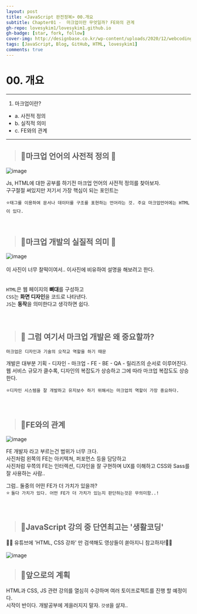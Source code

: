 ```yaml
---
layout: post
title: <JavaScript 완전정복> 00.개요 
subtitle: Chapter01 -  마크업이란 무엇일까? FE와의 관계
gh-repo: lovesykim1/lovesykim1.github.io
gh-badge: [star, fork, follow]
cover-img: http://designbase.co.kr/wp-content/uploads/2020/12/webcoding-03-overview.jpg
tags: [JavaScript, Blog, GitHub, HTML, lovesykim1]
comments: true
---
```


# 00. 개요

***

1. 마크업이란?
  - a. 사전적 정의
  - b. 실직적 의미
  - c. FE와의 관계

***

> ## 🤔마크업 언어의 사전적 정의 📙 
  
![image](https://user-images.githubusercontent.com/99684282/155842913-1046d622-e035-4f5d-b28d-1bda60abf853.png)

Js, HTML에 대한 공부를 하기전 마크업 언어의 사전적 정의를 찾아보자. <BR>
구구절절 써있지만 저기서 가장 핵심이 되는 포인트는 <BR>
  
⭐`태그를 이용하여 문서나 데이터를 구조를 표현하는 언어라는 것. 주요 마크업언어에는 HTML이 있다.`
  
<BR>
  
> ## 🤔마크업 개발의 실질적 의미 📙 
![image](http://designbase.co.kr/wp-content/uploads/2020/12/webcoding-03-overview.jpg)
<br> <br>
이 사진이 너무 찰떡이여서.. 이사진에 비유하여 설명을 해보려고 한다. <br>  <br>   
  `HTML`은 웹 페이지의 <b>뼈대</b>를 구성하고 <BR>
  `CSS`는 <b>화면 디자인</b>을 코드로 나타낸다. <BR>
  `JS`는 <b>동작</b>을 의미한다고 생각하면 쉽다. <BR><BR><BR>

> ## 📌 그럼 여기서 마크업 개발은 왜 중요할까?
`마크업은 디자인과 기술의 오작교 역할을 하기 때문`
  

개발은 대부분
기획 - 디자인 - 마크업 - FE - BE - QA - 릴리즈의 순서로 이루어진다.<BR>
  웹 서비스 규모가 클수록, 디자인의 복잡도가 상승하고 그에 따라 마크업 복잡도도 상승한다.
  
⭐`디자인 시스템을 잘 개발하고 유지보수 하기 위해서는 마크업의 역할이 가장 중요하다.`  <BR><BR><BR>

  
  
> ## 🤔FE와의 관계
  ![image](https://user-images.githubusercontent.com/99684282/155843331-b852740e-df77-44d4-94c9-df8580d15349.png)

  FE 개발자 라고 부르는건 범위가 너무 크다. <BR>
  사진처럼 왼쪽의 FE는 아키텍쳐, 퍼포먼스 등을 담당하고 <BR>
  사진처럼 우쯕의 FE는 인터렉션, 디자인을 잘 구현하며 UX를 이해하고 CSS와 Sass를 잘 사용하는 사람..<BR>
  
  그럼.. 둘중의 어떤 FE가 더 가치가 있을까?<BR>
 ⭐ `둘다 가치가 있다. 어떤 FE가 더 가치가 있는지 판단하는것은 무의미함..!`<BR><BR><BR>
  
> ## 🤔JavaScript 강의 중 단연최고는 '생활코딩'
  👩‍💻 유튜브에 'HTML, CSS 강좌' 만 검색해도 영상들이 쏟아지니 참고하자!👩‍💻 <BR><BR>
  ![image](https://user-images.githubusercontent.com/99684282/155843456-a4983041-fad4-4b7d-9e64-4d6b83136ed8.png)
  
> ## 🥰앞으로의 계획
 HTML과 CSS, JS 관련 강의를 열심히 수강하며 여러 토이프로젝트를 진행 할 예정이다. <BR>
  시작이 반이다. 개발공부에 게을러지지 말자. `갓생`을 살쟈.. 
